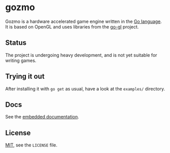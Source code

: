 # gozmo

Gozmo is a hardware accelerated game engine written in the
[Go language](https://golang.org/). It is based on OpenGL and uses libraries
from the [go-gl](https://github.com/go-gl/) project.

## Status

The project is undergoing heavy development, and is not yet suitable for
writing games.

## Trying it out

After installing it with `go get` as usual, have a look at the `examples/`
directory.

## Docs

See the [embedded documentation](https://godoc.org/github.com/20tab/gozmo).

## License

[MIT](http://opensource.org/licenses/MIT), see the `LICENSE` file.
